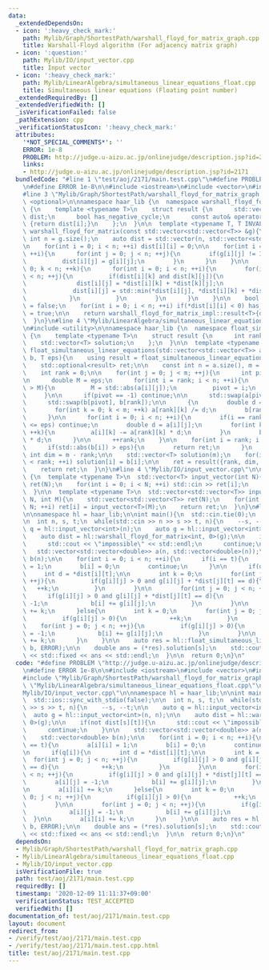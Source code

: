 ```yaml
---
data:
  _extendedDependsOn:
  - icon: ':heavy_check_mark:'
    path: Mylib/Graph/ShortestPath/warshall_floyd_for_matrix_graph.cpp
    title: Warshall-Floyd algorithm (For adjacency matrix graph)
  - icon: ':question:'
    path: Mylib/IO/input_vector.cpp
    title: Input vector
  - icon: ':heavy_check_mark:'
    path: Mylib/LinearAlgebra/simultaneous_linear_equations_float.cpp
    title: Simultaneous linear equations (Floating point number)
  _extendedRequiredBy: []
  _extendedVerifiedWith: []
  _isVerificationFailed: false
  _pathExtension: cpp
  _verificationStatusIcon: ':heavy_check_mark:'
  attributes:
    '*NOT_SPECIAL_COMMENTS*': ''
    ERROR: 1e-8
    PROBLEM: http://judge.u-aizu.ac.jp/onlinejudge/description.jsp?id=2171
    links:
    - http://judge.u-aizu.ac.jp/onlinejudge/description.jsp?id=2171
  bundledCode: "#line 1 \"test/aoj/2171/main.test.cpp\"\n#define PROBLEM \"http://judge.u-aizu.ac.jp/onlinejudge/description.jsp?id=2171\"\
    \n#define ERROR 1e-8\n\n#include <iostream>\n#include <vector>\n#include <iomanip>\n\
    #line 3 \"Mylib/Graph/ShortestPath/warshall_floyd_for_matrix_graph.cpp\"\n#include\
    \ <optional>\n\nnamespace haar_lib {\n  namespace warshall_floyd_for_matrix_impl\
    \ {\n    template <typename T>\n    struct result {\n      std::vector<std::vector<std::optional<T>>>\
    \ dist;\n      bool has_negative_cycle;\n      const auto& operator[](int i) const\
    \ {return dist[i];}\n    };\n  }\n\n  template <typename T, T INVALID>\n  auto\
    \ warshall_floyd_for_matrix(const std::vector<std::vector<T>> &g){\n    const\
    \ int n = g.size();\n    auto dist = std::vector(n, std::vector<std::optional<T>>(n));\n\
    \n    for(int i = 0; i < n; ++i) dist[i][i] = 0;\n\n    for(int i = 0; i < n;\
    \ ++i){\n      for(int j = 0; j < n; ++j){\n        if(g[i][j] != INVALID){\n\
    \          dist[i][j] = g[i][j];\n        }\n      }\n    }\n\n    for(int k =\
    \ 0; k < n; ++k){\n      for(int i = 0; i < n; ++i){\n        for(int j = 0; j\
    \ < n; ++j){\n          if(dist[i][k] and dist[k][j]){\n            if(not dist[i][j]){\n\
    \              dist[i][j] = *dist[i][k] + *dist[k][j];\n            }else{\n \
    \             dist[i][j] = std::min(*dist[i][j], *dist[i][k] + *dist[k][j]);\n\
    \            }\n          }\n        }\n      }\n    }\n\n    bool has_negative_cycle\
    \ = false;\n    for(int i = 0; i < n; ++i) if(*dist[i][i] < 0) has_negative_cycle\
    \ = true;\n\n    return warshall_floyd_for_matrix_impl::result<T>{dist, has_negative_cycle};\n\
    \  }\n}\n#line 4 \"Mylib/LinearAlgebra/simultaneous_linear_equations_float.cpp\"\
    \n#include <utility>\n\nnamespace haar_lib {\n  namespace float_simultaneous_linear_equations_impl\
    \ {\n    template <typename T>\n    struct result {\n      int rank, dim;\n  \
    \    std::vector<T> solution;\n    };\n  }\n\n  template <typename T>\n  auto\
    \ float_simultaneous_linear_equations(std::vector<std::vector<T>> a, std::vector<T>\
    \ b, T eps){\n    using result = float_simultaneous_linear_equations_impl::result<T>;\n\
    \    std::optional<result> ret;\n\n    const int n = a.size(), m = a[0].size();\n\
    \    int rank = 0;\n\n    for(int j = 0; j < m; ++j){\n      int pivot = -1;\n\
    \n      double M = eps;\n      for(int i = rank; i < n; ++i){\n        if(std::abs(a[i][j])\
    \ > M){\n          M = std::abs(a[i][j]);\n          pivot = i;\n        }\n \
    \     }\n\n      if(pivot == -1) continue;\n\n      std::swap(a[pivot], a[rank]);\n\
    \      std::swap(b[pivot], b[rank]);\n\n      {\n        double d = a[rank][j];\n\
    \        for(int k = 0; k < m; ++k) a[rank][k] /= d;\n        b[rank] /= d;\n\
    \      }\n\n      for(int i = 0; i < n; ++i){\n        if(i == rank or std::abs(a[i][j])\
    \ <= eps) continue;\n        double d = a[i][j];\n        for(int k = 0; k < m;\
    \ ++k){\n          a[i][k] -= a[rank][k] * d;\n        }\n        b[i] -= b[rank]\
    \ * d;\n      }\n\n      ++rank;\n    }\n\n    for(int i = rank; i < n; ++i){\n\
    \      if(std::abs(b[i]) > eps){\n        return ret;\n      }\n    }\n\n    const\
    \ int dim = m - rank;\n\n    std::vector<T> solution(m);\n    for(int i = 0; i\
    \ < rank; ++i) solution[i] = b[i];\n\n    ret = result({rank, dim, solution});\n\
    \    return ret;\n  }\n}\n#line 4 \"Mylib/IO/input_vector.cpp\"\n\nnamespace haar_lib\
    \ {\n  template <typename T>\n  std::vector<T> input_vector(int N){\n    std::vector<T>\
    \ ret(N);\n    for(int i = 0; i < N; ++i) std::cin >> ret[i];\n    return ret;\n\
    \  }\n\n  template <typename T>\n  std::vector<std::vector<T>> input_vector(int\
    \ N, int M){\n    std::vector<std::vector<T>> ret(N);\n    for(int i = 0; i <\
    \ N; ++i) ret[i] = input_vector<T>(M);\n    return ret;\n  }\n}\n#line 10 \"test/aoj/2171/main.test.cpp\"\
    \n\nnamespace hl = haar_lib;\n\nint main(){\n  std::cin.tie(0);\n  std::ios::sync_with_stdio(false);\n\
    \n  int n, s, t;\n  while(std::cin >> n >> s >> t, n){\n    --s, --t;\n\n    auto\
    \ q = hl::input_vector<int>(n);\n    auto g = hl::input_vector<int>(n, n);\n\n\
    \    auto dist = hl::warshall_floyd_for_matrix<int, 0>(g);\n\n    if(not dist[s][t]){\n\
    \      std::cout << \"impossible\" << std::endl;\n      continue;\n    }\n\n \
    \   std::vector<std::vector<double>> a(n, std::vector<double>(n));\n    std::vector<double>\
    \ b(n);\n\n    for(int i = 0; i < n; ++i){\n      if(i == t){\n        a[i][i]\
    \ = 1;\n        b[i] = 0;\n        continue;\n      }\n\n      if(q[i]){\n   \
    \     int d = *dist[i][t];\n\n        int k = 0;\n        for(int j = 0; j < n;\
    \ ++j){\n          if(g[i][j] > 0 and g[i][j] + *dist[j][t] == d){\n         \
    \   ++k;\n          }\n        }\n\n        for(int j = 0; j < n; ++j){\n    \
    \      if(g[i][j] > 0 and g[i][j] + *dist[j][t] == d){\n            a[i][j] =\
    \ -1;\n            b[i] += g[i][j];\n          }\n        }\n\n        a[i][i]\
    \ += k;\n      }else{\n        int k = 0;\n        for(int j = 0; j < n; ++j){\n\
    \          if(g[i][j] > 0){\n            ++k;\n          }\n        }\n\n    \
    \    for(int j = 0; j < n; ++j){\n          if(g[i][j] > 0){\n            a[i][j]\
    \ = -1;\n            b[i] += g[i][j];\n          }\n        }\n\n        a[i][i]\
    \ += k;\n      }\n    }\n\n    auto res = hl::float_simultaneous_linear_equations(a,\
    \ b, ERROR);\n\n    double ans = (*res).solution[s];\n    std::cout << std::setprecision(12)\
    \ << std::fixed << ans << std::endl;\n  }\n\n  return 0;\n}\n"
  code: "#define PROBLEM \"http://judge.u-aizu.ac.jp/onlinejudge/description.jsp?id=2171\"\
    \n#define ERROR 1e-8\n\n#include <iostream>\n#include <vector>\n#include <iomanip>\n\
    #include \"Mylib/Graph/ShortestPath/warshall_floyd_for_matrix_graph.cpp\"\n#include\
    \ \"Mylib/LinearAlgebra/simultaneous_linear_equations_float.cpp\"\n#include \"\
    Mylib/IO/input_vector.cpp\"\n\nnamespace hl = haar_lib;\n\nint main(){\n  std::cin.tie(0);\n\
    \  std::ios::sync_with_stdio(false);\n\n  int n, s, t;\n  while(std::cin >> n\
    \ >> s >> t, n){\n    --s, --t;\n\n    auto q = hl::input_vector<int>(n);\n  \
    \  auto g = hl::input_vector<int>(n, n);\n\n    auto dist = hl::warshall_floyd_for_matrix<int,\
    \ 0>(g);\n\n    if(not dist[s][t]){\n      std::cout << \"impossible\" << std::endl;\n\
    \      continue;\n    }\n\n    std::vector<std::vector<double>> a(n, std::vector<double>(n));\n\
    \    std::vector<double> b(n);\n\n    for(int i = 0; i < n; ++i){\n      if(i\
    \ == t){\n        a[i][i] = 1;\n        b[i] = 0;\n        continue;\n      }\n\
    \n      if(q[i]){\n        int d = *dist[i][t];\n\n        int k = 0;\n      \
    \  for(int j = 0; j < n; ++j){\n          if(g[i][j] > 0 and g[i][j] + *dist[j][t]\
    \ == d){\n            ++k;\n          }\n        }\n\n        for(int j = 0; j\
    \ < n; ++j){\n          if(g[i][j] > 0 and g[i][j] + *dist[j][t] == d){\n    \
    \        a[i][j] = -1;\n            b[i] += g[i][j];\n          }\n        }\n\
    \n        a[i][i] += k;\n      }else{\n        int k = 0;\n        for(int j =\
    \ 0; j < n; ++j){\n          if(g[i][j] > 0){\n            ++k;\n          }\n\
    \        }\n\n        for(int j = 0; j < n; ++j){\n          if(g[i][j] > 0){\n\
    \            a[i][j] = -1;\n            b[i] += g[i][j];\n          }\n      \
    \  }\n\n        a[i][i] += k;\n      }\n    }\n\n    auto res = hl::float_simultaneous_linear_equations(a,\
    \ b, ERROR);\n\n    double ans = (*res).solution[s];\n    std::cout << std::setprecision(12)\
    \ << std::fixed << ans << std::endl;\n  }\n\n  return 0;\n}\n"
  dependsOn:
  - Mylib/Graph/ShortestPath/warshall_floyd_for_matrix_graph.cpp
  - Mylib/LinearAlgebra/simultaneous_linear_equations_float.cpp
  - Mylib/IO/input_vector.cpp
  isVerificationFile: true
  path: test/aoj/2171/main.test.cpp
  requiredBy: []
  timestamp: '2020-12-09 11:11:37+09:00'
  verificationStatus: TEST_ACCEPTED
  verifiedWith: []
documentation_of: test/aoj/2171/main.test.cpp
layout: document
redirect_from:
- /verify/test/aoj/2171/main.test.cpp
- /verify/test/aoj/2171/main.test.cpp.html
title: test/aoj/2171/main.test.cpp
---
```

